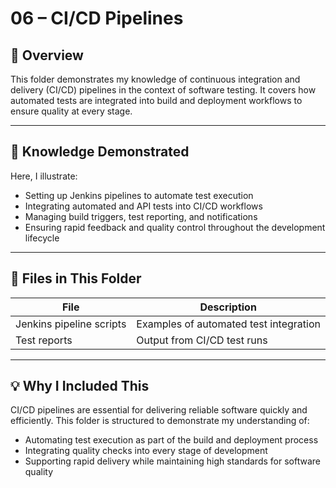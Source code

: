 
# 06 – CI/CD Pipelines

## 📌 Overview
This folder demonstrates my knowledge of continuous integration and delivery (CI/CD) pipelines in the context of software testing. It covers how automated tests are integrated into build and deployment workflows to ensure quality at every stage.

---

## 🎯 Knowledge Demonstrated
Here, I illustrate:
- Setting up Jenkins pipelines to automate test execution
- Integrating automated and API tests into CI/CD workflows
- Managing build triggers, test reporting, and notifications
- Ensuring rapid feedback and quality control throughout the development lifecycle

---

## 📂 Files in This Folder
| File | Description |
|------|-------------|
| Jenkins pipeline scripts | Examples of automated test integration |
| Test reports | Output from CI/CD test runs |

---

## 💡 Why I Included This
CI/CD pipelines are essential for delivering reliable software quickly and efficiently. This folder is structured to demonstrate my understanding of:

- Automating test execution as part of the build and deployment process
- Integrating quality checks into every stage of development
- Supporting rapid delivery while maintaining high standards for software quality

